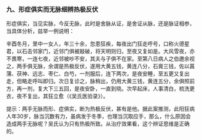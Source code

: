 ### 九、形症俱实而无脉细辨热极反伏

形症俱实，当见实脉，今反无脉，此时是舍脉从证，是舍证从脉，还是脉证相参，当具体分析，兹举一例说明：

辛酉冬月，里中一女人，年三十余，忽患狂疾，每夜出门狂走呼号，口称火德星君，以石击邻家门，近邻门俱被敲破，将天明则归，至夜又复如是。大风雪夜，亦不畏寒，一连七夜，近邻被吵不安，其夫与子俱不在家。至第八日病人之伯邀余视之，两手俱无脉，余谓是热极反伏，遂用大黄五钱，黄连八分，石膏三钱，佐以菖蒲、茯神、远志、枣仁、白芍，一剂服后，连下两次，是夜安睡，至五更又复出走，但略走呼叫即归。次日复诊之，脉稍出，仍用大黄三钱，黄连五分，余俱照前方，再一剂，复大下三五回，是夜安卧，一直到晓。次早起床，人事清白，梳洗更衣，夜不复出，其狂立愈（《吴氏医验录》）。

提示：两手无脉而形、症俱实，断为热极反伏，甚有是他。据此案推测，此阳狂病人年30岁，脉当沉数有力，虽病发于冬季，也理当沉取应手，那么，什么原因会造成两手无脉呢？吴氏认为只有热极所致。从治疗效果看，这个辨证思维是正确的。
